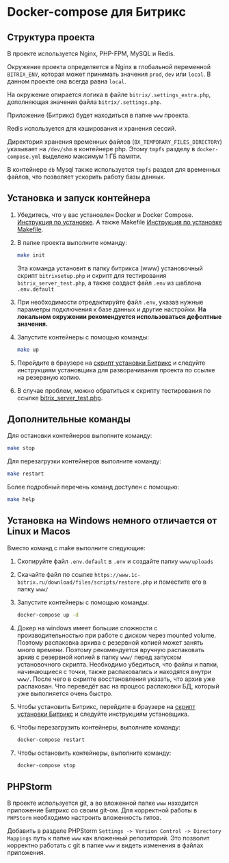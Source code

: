 # Docker-compose для Битрикс

## Структура проекта

В проекте используется Nginx, PHP-FPM, MySQL и Redis.

Окружение проекта определяется в Nginx в глобальной переменной `BITRIX_ENV`, которая может принимать значения
`prod`, `dev` или `local`. В данном проекте она всегда равна `local`.

На окружение опирается логика в файле `bitrix/.settings_extra.php`, дополняющая значения файла `bitrix/.settings.php`.

Приложение (Битрикс) будет находиться в папке `www` проекта.

Redis используется для кэширования и хранения сессий.

Директория хранения временных файлов (`BX_TEMPORARY_FILES_DIRECTORY`) указывает на `/dev/shm` в контейнере php.
Этому `tmpfs` разделу в `docker-compose.yml` выделено максимум 1 ГБ памяти.

В контейнере `db` Mysql также используется `tmpfs` раздел для временных файлов, что позволяет ускорить работу базы данных.

## Установка и запуск контейнера

1. Убедитесь, что у вас установлен Docker и Docker Compose. [Инструкция по установке](https://docs.docker.com/compose/install/). А также Makefile [Инструкция по установке Makefile](https://www.gnu.org/software/make/).

2. В папке проекта выполните команду:

   ```bash
   make init
   ```

   Эта команда установит в папку битрикса (www) установочный скрипт `bitrixsetup.php` и скрипт для тестирования
   `bitrix_server_test.php`, а также создаст файл `.env` из шаблона `.env.default`
3. При необходимости отредактируйте файл `.env`, указав нужные параметры подключения к базе данных и другие настройки. **На локальном окружении рекомендуется использоваться дефолтные значения.**
4. Запустите контейнеры с помощью команды:

   ```bash
   make up
   ```
5. Перейдите в браузере на [скрипт установки Битрикс](http://localhost/bitrixsetup.php) и следуйте инструкциям
   установщика для разворачивания проекта по ссылке на резервную копию.
6. В случае проблем, можно обратиться к скрипту тестирования по ссылке [bitrix_server_test.php](http://localhost/bitrix_server_test.php).

## Дополнительные команды

Для остановки контейнеров выполните команду:

```bash
make stop
```

Для перезагрузки контейнеров выполните команду:

```bash
make restart
```

Более подробный перечень команд доступен с помощью:

```bash
make help
```

## Установка на Windows немного отличается от Linux и Macos

Вместо команд с make выполните следующие:

1. Скопируйте файл `.env.default` в `.env` и создайте папку `www/uploads`

2. Скачайте файл по ссылке `https://www.1c-bitrix.ru/download/files/scripts/restore.php` и поместите его в папку `www/`

3. Запустите контейнеры с помощью команды:
   ```bash
   docker-compose up -d
   ```

4. Докер на windows имеет большие сложности с производительностью при работе с диском через mounted volume. Поэтому
распаковка архива с резервной копией может занять много времени. Поэтому рекомендуется вручную распаковать архив с
резервной копией в папку `www/` перед запуском установочного скрипта. Необходимо убедиться, что файлы и папки,
начинающиеся с точки, также распаковались и находятся внутри `www/`. После чего в скрипте восстановления указать,
что архив уже распакован. Что переведёт вас на процесс распаковки БД, который уже выполняется очень быстро.

5. Чтобы установить Битрикс, перейдите в браузере на [скрипт установки Битрикс](http://localhost/bitrixsetup.php) и
следуйте инструкциям установщика.

6. Чтобы перезагрузить контейнеры, выполните команду:
   ```bash
   docker-compose restart
   ```

7. Чтобы остановить контейнеры, выполните команду:
   ```bash
   docker-compose stop
   ```

## PHPStorm

В проекте используется git, а во вложенной папке `www` находится приложение Битрикс со своим git-ом.
Для корректной работы в `PHPStorm` необходимо настроить вложенность гитов.

Добавить в разделе PHPStorm `Settings -> Version Control -> Directory Mappings` путь к папке `www` как вложенный
репозиторий.
Это позволит корректно работать с git в папке `www` и видеть изменения в файлах приложения.
